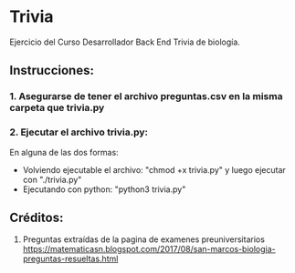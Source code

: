 # Trivia
Ejercicio del Curso Desarrollador Back End
Trivia de biología.


## Instrucciones:
### 1. Asegurarse de tener el archivo preguntas.csv en la misma carpeta que trivia.py
### 2. Ejecutar el archivo trivia.py:
En alguna de las dos formas:
  - Volviendo ejecutable el archivo: "chmod +x trivia.py" y luego ejecutar con "./trivia.py"
  - Ejecutando con python: "python3 trivia.py"

## Créditos:
1. Preguntas extraídas de la pagina de examenes preuniversitarios https://matematicasn.blogspot.com/2017/08/san-marcos-biologia-preguntas-resueltas.html
